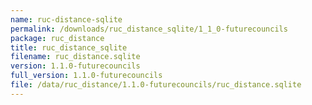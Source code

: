 ```yaml
---
name: ruc-distance-sqlite
permalink: /downloads/ruc_distance_sqlite/1_1_0-futurecouncils
package: ruc_distance
title: ruc_distance_sqlite
filename: ruc_distance.sqlite
version: 1.1.0-futurecouncils
full_version: 1.1.0-futurecouncils
file: /data/ruc_distance/1.1.0-futurecouncils/ruc_distance.sqlite
---
```

